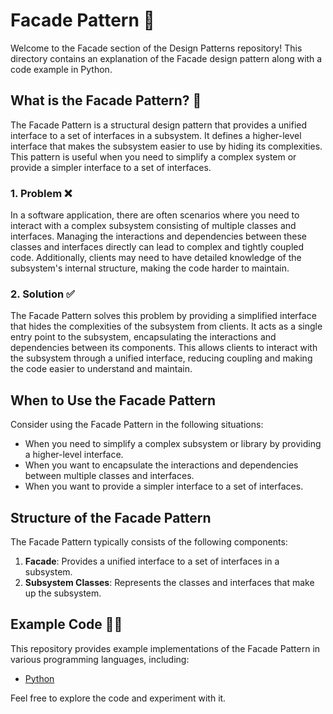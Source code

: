 # Facade Pattern 🏢

Welcome to the Facade section of the Design Patterns repository! This directory contains an explanation of the Facade design pattern along with a code example in Python.

## What is the Facade Pattern? 🤔

The Facade Pattern is a structural design pattern that provides a unified interface to a set of interfaces in a subsystem. It defines a higher-level interface that makes the subsystem easier to use by hiding its complexities. This pattern is useful when you need to simplify a complex system or provide a simpler interface to a set of interfaces.

### 1. Problem ❌

In a software application, there are often scenarios where you need to interact with a complex subsystem consisting of multiple classes and interfaces. Managing the interactions and dependencies between these classes and interfaces directly can lead to complex and tightly coupled code. Additionally, clients may need to have detailed knowledge of the subsystem's internal structure, making the code harder to maintain.

### 2. Solution ✅

The Facade Pattern solves this problem by providing a simplified interface that hides the complexities of the subsystem from clients. It acts as a single entry point to the subsystem, encapsulating the interactions and dependencies between its components. This allows clients to interact with the subsystem through a unified interface, reducing coupling and making the code easier to understand and maintain.

## When to Use the Facade Pattern

Consider using the Facade Pattern in the following situations:

- When you need to simplify a complex subsystem or library by providing a higher-level interface.
- When you want to encapsulate the interactions and dependencies between multiple classes and interfaces.
- When you want to provide a simpler interface to a set of interfaces.

## Structure of the Facade Pattern

The Facade Pattern typically consists of the following components:

1. **Facade**: Provides a unified interface to a set of interfaces in a subsystem.
2. **Subsystem Classes**: Represents the classes and interfaces that make up the subsystem.

## Example Code 🧑‍💻

This repository provides example implementations of the Facade Pattern in various programming languages, including:

- [Python](./python-example.py)

Feel free to explore the code and experiment with it.
